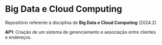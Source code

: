 # Big Data e Cloud Computing
Repositório referente à disciplina de **Big Data e Cloud Computing** (2024.2).

**AP1**: Criação de um sistema de gerenciamento e associação entre clientes e endereços.